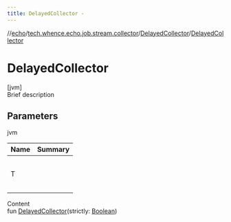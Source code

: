 ```yaml
---
title: DelayedCollector -
---
```

//[echo](../../index.md)/[tech.whence.echo.job.stream.collector](../index.md)/[DelayedCollector](index.md)/[DelayedCollector](-delayed-collector.md)



# DelayedCollector  
[jvm]  
Brief description  


## Parameters  
  
jvm  
  
|  Name|  Summary| 
|---|---|
| T| <br><br><br><br>
  
  
Content  
fun [DelayedCollector](-delayed-collector.md)(strictly: [Boolean](https://kotlinlang.org/api/latest/jvm/stdlib/kotlin/-boolean/index.html))  



